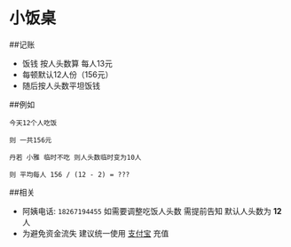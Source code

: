 小饭桌
=============




##记账

* 饭钱 按人头数算 每人13元
* 每顿默认12人份（156元）
* 随后按人头数平坦饭钱



##例如

```
今天12个人吃饭 

则 一共156元

丹若 小雅 临时不吃 则人头数临时变为10人

则 平均每人 156 / (12 - 2) = ???

```

##相关

- 阿姨电话: `18267194455` 如需要调整吃饭人头数 需提前告知 默认人头数为 **12** 人
- 为避免资金流失 建议统一使用 [支付宝](http://alipay.com) 充值

